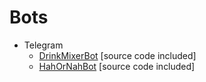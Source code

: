 # Bots

* Telegram
	* [DrinkMixerBot](/programming/bots/drinkmixerbot) [source code included]
	* [HahOrNahBot](/programming/bots/hahornahbot) [source code included]
